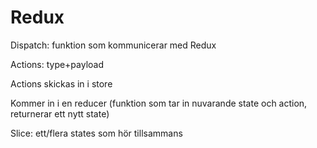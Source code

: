 # Redux

Dispatch: funktion som kommunicerar med Redux

Actions: type+payload

Actions skickas in i store

Kommer in i en reducer (funktion som tar in nuvarande state och action, returnerar ett nytt state)

Slice: ett/flera states som hör tillsammans

